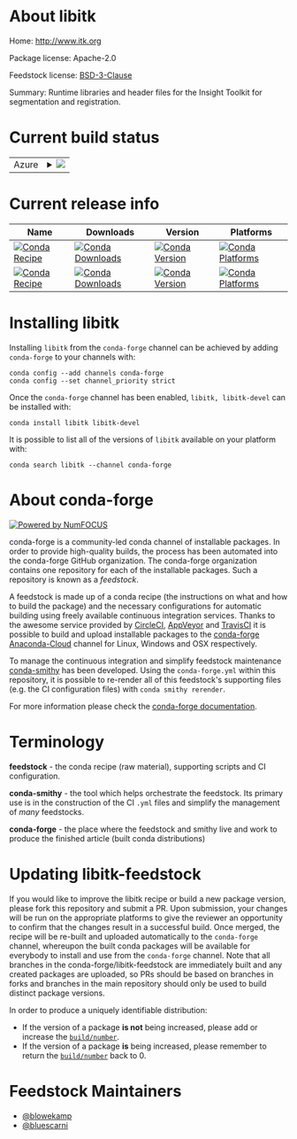 About libitk
============

Home: http://www.itk.org

Package license: Apache-2.0

Feedstock license: [BSD-3-Clause](https://github.com/conda-forge/libitk-feedstock/blob/master/LICENSE.txt)

Summary: Runtime libraries and header files for the Insight Toolkit for segmentation and registration.

Current build status
====================


<table>
    
  <tr>
    <td>Azure</td>
    <td>
      <details>
        <summary>
          <a href="https://dev.azure.com/conda-forge/feedstock-builds/_build/latest?definitionId=5006&branchName=master">
            <img src="https://dev.azure.com/conda-forge/feedstock-builds/_apis/build/status/libitk-feedstock?branchName=master">
          </a>
        </summary>
        <table>
          <thead><tr><th>Variant</th><th>Status</th></tr></thead>
          <tbody><tr>
              <td>linux_64</td>
              <td>
                <a href="https://dev.azure.com/conda-forge/feedstock-builds/_build/latest?definitionId=5006&branchName=master">
                  <img src="https://dev.azure.com/conda-forge/feedstock-builds/_apis/build/status/libitk-feedstock?branchName=master&jobName=linux&configuration=linux_64_" alt="variant">
                </a>
              </td>
            </tr><tr>
              <td>osx_64</td>
              <td>
                <a href="https://dev.azure.com/conda-forge/feedstock-builds/_build/latest?definitionId=5006&branchName=master">
                  <img src="https://dev.azure.com/conda-forge/feedstock-builds/_apis/build/status/libitk-feedstock?branchName=master&jobName=osx&configuration=osx_64_" alt="variant">
                </a>
              </td>
            </tr><tr>
              <td>win_64</td>
              <td>
                <a href="https://dev.azure.com/conda-forge/feedstock-builds/_build/latest?definitionId=5006&branchName=master">
                  <img src="https://dev.azure.com/conda-forge/feedstock-builds/_apis/build/status/libitk-feedstock?branchName=master&jobName=win&configuration=win_64_" alt="variant">
                </a>
              </td>
            </tr>
          </tbody>
        </table>
      </details>
    </td>
  </tr>
</table>

Current release info
====================

| Name | Downloads | Version | Platforms |
| --- | --- | --- | --- |
| [![Conda Recipe](https://img.shields.io/badge/recipe-libitk-green.svg)](https://anaconda.org/conda-forge/libitk) | [![Conda Downloads](https://img.shields.io/conda/dn/conda-forge/libitk.svg)](https://anaconda.org/conda-forge/libitk) | [![Conda Version](https://img.shields.io/conda/vn/conda-forge/libitk.svg)](https://anaconda.org/conda-forge/libitk) | [![Conda Platforms](https://img.shields.io/conda/pn/conda-forge/libitk.svg)](https://anaconda.org/conda-forge/libitk) |
| [![Conda Recipe](https://img.shields.io/badge/recipe-libitk--devel-green.svg)](https://anaconda.org/conda-forge/libitk-devel) | [![Conda Downloads](https://img.shields.io/conda/dn/conda-forge/libitk-devel.svg)](https://anaconda.org/conda-forge/libitk-devel) | [![Conda Version](https://img.shields.io/conda/vn/conda-forge/libitk-devel.svg)](https://anaconda.org/conda-forge/libitk-devel) | [![Conda Platforms](https://img.shields.io/conda/pn/conda-forge/libitk-devel.svg)](https://anaconda.org/conda-forge/libitk-devel) |

Installing libitk
=================

Installing `libitk` from the `conda-forge` channel can be achieved by adding `conda-forge` to your channels with:

```
conda config --add channels conda-forge
conda config --set channel_priority strict
```

Once the `conda-forge` channel has been enabled, `libitk, libitk-devel` can be installed with:

```
conda install libitk libitk-devel
```

It is possible to list all of the versions of `libitk` available on your platform with:

```
conda search libitk --channel conda-forge
```


About conda-forge
=================

[![Powered by NumFOCUS](https://img.shields.io/badge/powered%20by-NumFOCUS-orange.svg?style=flat&colorA=E1523D&colorB=007D8A)](http://numfocus.org)

conda-forge is a community-led conda channel of installable packages.
In order to provide high-quality builds, the process has been automated into the
conda-forge GitHub organization. The conda-forge organization contains one repository
for each of the installable packages. Such a repository is known as a *feedstock*.

A feedstock is made up of a conda recipe (the instructions on what and how to build
the package) and the necessary configurations for automatic building using freely
available continuous integration services. Thanks to the awesome service provided by
[CircleCI](https://circleci.com/), [AppVeyor](https://www.appveyor.com/)
and [TravisCI](https://travis-ci.com/) it is possible to build and upload installable
packages to the [conda-forge](https://anaconda.org/conda-forge)
[Anaconda-Cloud](https://anaconda.org/) channel for Linux, Windows and OSX respectively.

To manage the continuous integration and simplify feedstock maintenance
[conda-smithy](https://github.com/conda-forge/conda-smithy) has been developed.
Using the ``conda-forge.yml`` within this repository, it is possible to re-render all of
this feedstock's supporting files (e.g. the CI configuration files) with ``conda smithy rerender``.

For more information please check the [conda-forge documentation](https://conda-forge.org/docs/).

Terminology
===========

**feedstock** - the conda recipe (raw material), supporting scripts and CI configuration.

**conda-smithy** - the tool which helps orchestrate the feedstock.
                   Its primary use is in the construction of the CI ``.yml`` files
                   and simplify the management of *many* feedstocks.

**conda-forge** - the place where the feedstock and smithy live and work to
                  produce the finished article (built conda distributions)


Updating libitk-feedstock
=========================

If you would like to improve the libitk recipe or build a new
package version, please fork this repository and submit a PR. Upon submission,
your changes will be run on the appropriate platforms to give the reviewer an
opportunity to confirm that the changes result in a successful build. Once
merged, the recipe will be re-built and uploaded automatically to the
`conda-forge` channel, whereupon the built conda packages will be available for
everybody to install and use from the `conda-forge` channel.
Note that all branches in the conda-forge/libitk-feedstock are
immediately built and any created packages are uploaded, so PRs should be based
on branches in forks and branches in the main repository should only be used to
build distinct package versions.

In order to produce a uniquely identifiable distribution:
 * If the version of a package **is not** being increased, please add or increase
   the [``build/number``](https://docs.conda.io/projects/conda-build/en/latest/resources/define-metadata.html#build-number-and-string).
 * If the version of a package **is** being increased, please remember to return
   the [``build/number``](https://docs.conda.io/projects/conda-build/en/latest/resources/define-metadata.html#build-number-and-string)
   back to 0.

Feedstock Maintainers
=====================

* [@blowekamp](https://github.com/blowekamp/)
* [@bluescarni](https://github.com/bluescarni/)

